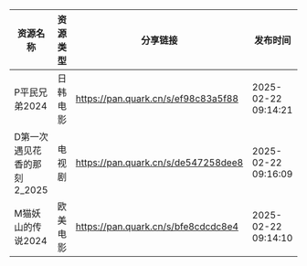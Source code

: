 | 资源名称              | 资源类型 | 分享链接                                | 发布时间                |
| ----------------- | ---- | ----------------------------------- | ------------------- |
| P平民兄弟2024         | 日韩电影 | https://pan.quark.cn/s/ef98c83a5f88 | 2025-02-22 09:14:21 |
| D第一次遇见花香的那刻2_2025 | 电视剧  | https://pan.quark.cn/s/de547258dee8 | 2025-02-22 09:16:09 |
| M猫妖山的传说2024       | 欧美电影 | https://pan.quark.cn/s/bfe8cdcdc8e4 | 2025-02-22 09:14:10 |
